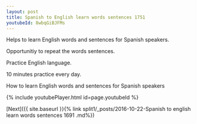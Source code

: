 ```yaml
---
layout: post
title: Spanish to English learn words sentences 1751 
youtubeId: 8wbqGiBJFMs
---
```

 
 
Helps to learn English words and sentences for Spanish speakers.

Opportunitiy to repeat the words sentences. 

Practice English language. 
 
10 minutes practice every day. 
 
How to learn English words and sentences for Spanish speakers 
 
{% include youtubePlayer.html id=page.youtubeId %}
 
 
[Next]({{ site.baseurl }}{% link  split1/_posts/2016-10-22-Spanish to english learn words sentences 1691 .md%})
 
